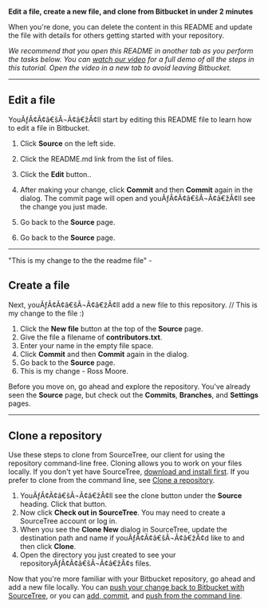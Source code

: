 **Edit a file, create a new file, and clone from Bitbucket in under 2 minutes**

When you're done, you can delete the content in this README and update the file with details for others getting started with your repository.

*We recommend that you open this README in another tab as you perform the tasks below. You can [watch our video](https://youtu.be/0ocf7u76WSo) for a full demo of all the steps in this tutorial. Open the video in a new tab to avoid leaving Bitbucket.*

---

## Edit a file

YouÃƒÂ¢Ã¢â€šÂ¬Ã¢â€žÂ¢ll start by editing this README file to learn how to edit a file in Bitbucket.

1. Click **Source** on the left side.
2. Click the README.md link from the list of files.
3. Click the **Edit** button..

5. After making your change, click **Commit** and then **Commit** again in the dialog. The commit page will open and youÃƒÂ¢Ã¢â€šÂ¬Ã¢â€žÂ¢ll see the change you just made.
6. Go back to the **Source** page.
6. Go back to the **Source** page.

---
"This is my change to the the readme file" -


## Create a file

Next, youÃƒÂ¢Ã¢â€šÂ¬Ã¢â€žÂ¢ll add a new file to this repository. // This is my change to the file :)

1. Click the **New file** button at the top of the **Source** page.
2. Give the file a filename of **contributors.txt**.
3. Enter your name in the empty file space.
4. Click **Commit** and then **Commit** again in the dialog.
5. Go back to the **Source** page.
6. This is my change - Ross Moore.

Before you move on, go ahead and explore the repository. You've already seen the **Source** page, but check out the **Commits**, **Branches**, and **Settings** pages.

---

## Clone a repository

Use these steps to clone from SourceTree, our client for using the repository command-line free. Cloning allows you to work on your files locally. If you don't yet have SourceTree, [download and install first](https://www.sourcetreeapp.com/). If you prefer to clone from the command line, see [Clone a repository](https://confluence.atlassian.com/x/4whODQ).

1. YouÃƒÂ¢Ã¢â€šÂ¬Ã¢â€žÂ¢ll see the clone button under the **Source** heading. Click that button.
2. Now click **Check out in SourceTree**. You may need to create a SourceTree account or log in.
3. When you see the **Clone New** dialog in SourceTree, update the destination path and name if youÃƒÂ¢Ã¢â€šÂ¬Ã¢â€žÂ¢d like to and then click **Clone**.
4. Open the directory you just created to see your repositoryÃƒÂ¢Ã¢â€šÂ¬Ã¢â€žÂ¢s files.

Now that you're more familiar with your Bitbucket repository, go ahead and add a new file locally. You can [push your change back to Bitbucket with SourceTree](https://confluence.atlassian.com/x/iqyBMg), or you can [add, commit,](https://confluence.atlassian.com/x/8QhODQ) and [push from the command line](https://confluence.atlassian.com/x/NQ0zDQ).